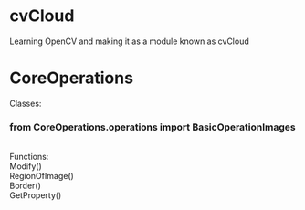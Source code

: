 # cvCloud
Learning OpenCV and making it as a module known as cvCloud

# CoreOperations
Classes:
### from CoreOperations.operations import BasicOperationImages
<br>Functions: <br>Modify()<br>RegionOfImage()<br>Border()<br>GetProperty()<br>

  
